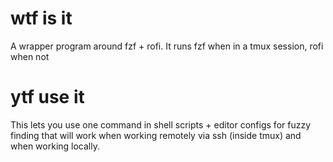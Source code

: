 # wtf is it
A wrapper program around fzf + rofi. It runs fzf when in a tmux session, rofi when not

# ytf use it
This lets you use one command in shell scripts + editor configs for fuzzy finding that will work when working remotely via ssh (inside tmux) and when working locally.
